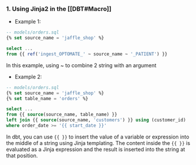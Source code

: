 ### 1. Using Jinja2 in the [[DBT#Macro]]
- Example 1:
```sql
-- models/orders.sql
{% set source_name = 'jaffle_shop' %}

select ...
from {{ ref('ingest_OPTOMATE_' ~ source_name ~ '_PATIENT') }}
```
In this example, using ~ to combine 2 string with an argument

- Example 2:
```sql
-- models/orders.sql
{% set source_name = 'jaffle_shop' %}
{% set table_name = 'orders' %}

select ...
from {{ source(source_name, table_name) }}
left join {{ source(source_name, 'customers') }} using (customer_id)
where order_date >= '{{ start_date }}'
```
In dbt, you can use `{{ }}` to insert the value of a variable or expression into the middle of a string using Jinja templating. The content inside the `{{ }}` is evaluated as a Jinja expression and the result is inserted into the string at that position.


